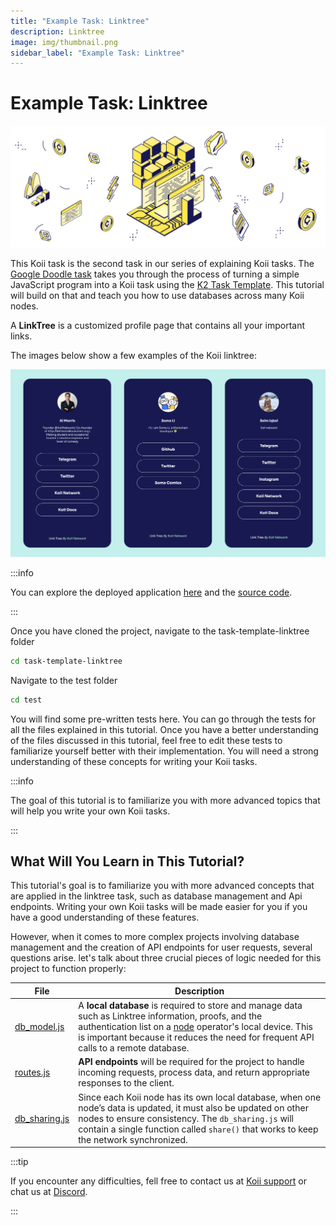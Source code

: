 ```yaml
---
title: "Example Task: Linktree"
description: Linktree
image: img/thumbnail.png
sidebar_label: "Example Task: Linktree"
---
```


# Example Task: Linktree

![banner](../img/Example%20Task_%20Linktree.svg)

This Koii task is the second task in our series of explaining Koii tasks. The [Google Doodle task](/develop/microservices-and-tasks/google-doodle-task/) takes you through the process of turning a simple JavaScript program into a Koii task using the [K2 Task Template](https://github.com/koii-network/task-template). This tutorial will build on that and teach you how to use databases across many Koii nodes.

A **LinkTree** is a customized profile page that contains all your important links.

The images below show a few examples of the Koii linktree:

![Linktree](../img/linktree.svg)

:::info

You can explore the deployed application [here](https://linktree.koii.network) and the [source code](https://github.com/koii-network/linktree-app).

:::

Once you have cloned the project, navigate to the task-template-linktree folder

```bash
cd task-template-linktree
```

Navigate to the test folder

```bash
cd test
```

You will find some pre-written tests here. You can go through the tests for all the files explained in this tutorial. Once you have a better understanding of the files discussed in this tutorial, feel free to edit these tests to familiarize yourself better with their implementation. You will need a strong understanding of these concepts for writing your Koii tasks.

:::info

The goal of this tutorial is to familiarize you with more advanced topics that will help you write your own Koii tasks.

:::

## What Will You Learn in This Tutorial?

This tutorial's goal is to familiarize you with more advanced concepts that are applied in the linktree task, such as database management and Api endpoints. Writing your own Koii tasks will be made easier for you if you have a good understanding of these features.

However, when it comes to more complex projects involving database management and the creation of API endpoints for user requests, several questions arise. let's talk about three crucial pieces of logic needed for this project to function properly:

| File                                                                                         | Description                                                                                                                                                                                                                                                                                                   |
| -------------------------------------------------------------------------------------------- | ------------------------------------------------------------------------------------------------------------------------------------------------------------------------------------------------------------------------------------------------------------------------------------------------------------- |
| [db_model.js](https://github.com/somali0128/task-template-linktree/blob/main/db_model.js)    | A **local database** is required to store and manage data such as Linktree information, proofs, and the authentication list on a [node](/develop/microservices-and-tasks/run-a-task-node) operator's local device. This is important because it reduces the need for frequent API calls to a remote database. |
| [routes.js](https://github.com/somali0128/task-template-linktree/blob/main/routes.js)        | **API endpoints** will be required for the project to handle incoming requests, process data, and return appropriate responses to the client.                                                                                                                                                                 |
| [db_sharing.js](https://github.com/somali0128/task-template-linktree/blob/main/dbSharing.js) | Since each Koii node has its own local database, when one node’s data is updated, it must also be updated on other nodes to ensure consistency. The `db_sharing.js` will contain a single function called `share()` that works to keep the network synchronized.                                              |

:::tip

If you encounter any difficulties, fell free to contact us at [Koii support](https://share.hsforms.com/1Nmy8p6zWSN2J2skJn5EcOQc20dg) or chat us at [Discord](https://discord.com/invite/koii).

:::
